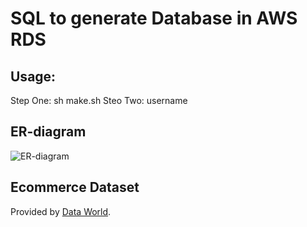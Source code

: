 # SQL to generate Database in AWS RDS 

## Usage:
Step One: sh make.sh
Steo Two: username

## ER-diagram
![ER-diagram](https://drive.google.com/uc?export=download&id=17CThGD3oY6RBSN-sIcu4k6zDZAJR8gD8)

## Ecommerce Dataset
Provided by [Data World](https://data.world/datafiniti/electronic-products-and-pricing-data).
